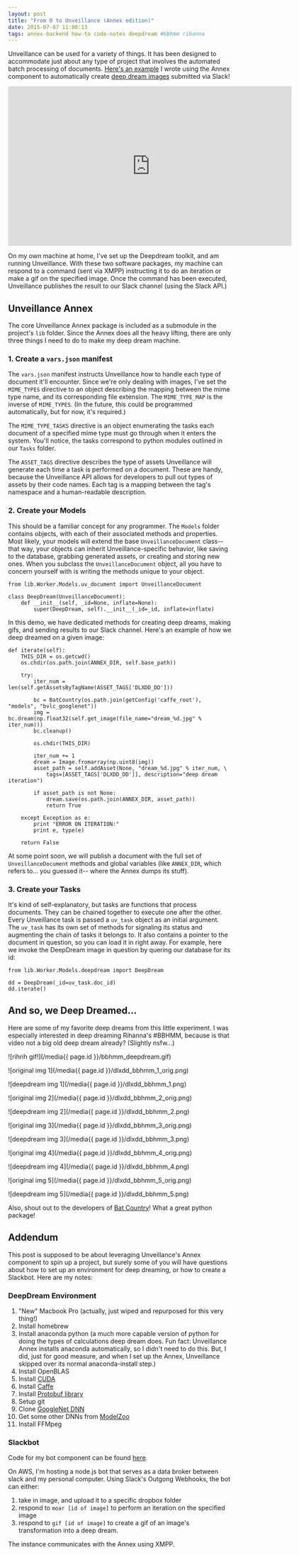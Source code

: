```yaml
---
layout: post
title: "From 0 to Unveillance (Annex edition)"
date: 2015-07-07 11:00:13
tags: annex-backend how-to code-notes deepdream #bbhmm rihanna
---
```


Unveillance can be used for a variety of things.  It has been designed to accommodate just about any type of project that involves the automated batch processing of documents.  [Here's an example](https://github.com/DeepLab/deeplab_x_deepdream_annex) I wrote using the Annex component to automatically create [deep dream images](http://googleresearch.blogspot.com/2015/07/deepdream-code-example-for-visualizing.html) submitted via Slack!

<iframe width="640" height="360" src="https://www.youtube.com/embed/o3SExuCl8_k" frameborder="0" allowfullscreen></iframe>

On my own machine at home, I've set up the Deepdream toolkit, and am running Unveillance.  With these two software packages, my machine can respond to a command (sent via XMPP) instructing it to do an iteration or make a gif on the specified image.  Once the command has been executed, Unveillance publishes the result to our Slack channel (using the Slack API.)

## Unveillance Annex

The core Unveillance Annex package is included as a submodule in the project's `lib` folder.  Since the Annex does all the heavy lifting, there are only three things I need to do to make my deep dream machine.

### 1. Create a `vars.json` manifest

The `vars.json` manifest instructs Unveillance how to handle each type of document it'll encounter.  Since we're only dealing with images, I've set the `MIME_TYPES` directive to an object describing the mapping between the mime type name, and its corresponding file extension.  The `MIME_TYPE_MAP` is the inverse of `MIME_TYPES`.  (In the future, this could be programmed automatically, but for now, it's required.)  

The `MIME_TYPE_TASKS` directive is an object enumerating the tasks each document of a specified mime type must go through when it enters the system.  You'll notice, the tasks correspond to python modules outlined in our `Tasks` folder.

The `ASSET_TAGS` directive describes the type of assets Unveillance will generate each time a task is performed on a document.  These are handy, because the Unveillance API allows for developers to pull out types of assets by their code names.  Each tag is a mapping between the tag's namespace and a human-readable description.

### 2. Create your Models

This should be a familiar concept for any programmer.  The `Models` folder contains objects, with each of their associated methods and properties.  Most likely, your models will extend the base `UnveillanceDocument` class-- that way, your objects can inherit Unveillance-specific behavior, like saving to the database, grabbing generated assets, or creating and storing new ones.  When you subclass the `UnveillanceDocument` object, all you have to concern yourself with is writing the methods unique to your object.

```
from lib.Worker.Models.uv_document import UnveillanceDocument

class DeepDream(UnveillanceDocument):
	def __init__(self, _id=None, inflate=None):
		super(DeepDream, self).__init__(_id=_id, inflate=inflate)
```

In this demo, we have dedicated methods for creating deep dreams, making gifs, and sending results to our Slack channel.  Here's an example of how we deep dreamed on a given image:

```
def iterate(self):
	THIS_DIR = os.getcwd()
	os.chdir(os.path.join(ANNEX_DIR, self.base_path))

	try:
		iter_num = len(self.getAssetsByTagName(ASSET_TAGS['DLXDD_DD']))

		bc = BatCountry(os.path.join(getConfig('caffe_root'), "models", "bvlc_googlenet"))
		img = bc.dream(np.float32(self.get_image(file_name="dream_%d.jpg" % iter_num)))
		bc.cleanup()

		os.chdir(THIS_DIR)

		iter_num += 1
		dream = Image.fromarray(np.uint8(img))
		asset_path = self.addAsset(None, "dream_%d.jpg" % iter_num, \
			tags=[ASSET_TAGS['DLXDD_DD']], description="deep dream iteration")

		if asset_path is not None:
			dream.save(os.path.join(ANNEX_DIR, asset_path))
			return True
	
	except Exception as e:
		print "ERROR ON ITERATION:"
		print e, type(e)

	return False
```

At some point soon, we will publish a document with the full set of `UnveillanceDocument` methods and global variables (like `ANNEX_DIR`, which refers to... you guessed it-- where the Annex dumps its stuff).

### 3. Create your Tasks

It's kind of self-explanatory, but tasks are functions that process documents.  They can be chained together to execute one after the other.  Every Unveillance task is passed a `uv_task` object as an initial argument.  The `uv_task` has its own set of methods for signaling its status and augmenting the chain of tasks it belongs to.  It also contains a pointer to the document in question, so you can load it in right away.  For example, here we invoke the DeepDream image in question by quering our database for its id:

```
from lib.Worker.Models.deepdream import DeepDream

dd = DeepDream(_id=uv_task.doc_id)
dd.iterate()
```

## And so, we Deep Dreamed...

Here are some of my favorite deep dreams from this little experiment.  I was especially interested in deep dreaming Rihanna's #BBHMM, because is that video not a big old deep dream already?  (Slightly nsfw...)

![rihrih gif!](/media{{ page.id }}/bbhmm_deepdream.gif)

![original img 1](/media{{ page.id }}/dlxdd_bbhmm_1_orig.png)

![deepdream img 1](/media{{ page.id }}/dlxdd_bbhmm_1.png)

![original img 2](/media{{ page.id }}/dlxdd_bbhmm_2_orig.png)

![deepdream img 2](/media{{ page.id }}/dlxdd_bbhmm_2.png)

![original img 3](/media{{ page.id }}/dlxdd_bbhmm_3_orig.png)

![deepdream img 3](/media{{ page.id }}/dlxdd_bbhmm_3.png)

![original img 4](/media{{ page.id }}/dlxdd_bbhmm_4_orig.png)

![deepdream img 4](/media{{ page.id }}/dlxdd_bbhmm_4.png)

![original img 5](/media{{ page.id }}/dlxdd_bbhmm_5_orig.png)

![deepdream img 5](/media{{ page.id }}/dlxdd_bbhmm_5.png)

Also, shout out to the developers of [Bat Country](https://github.com/jrosebr1/bat-country)!  What a great python package!

## Addendum

This post is supposed to be about leveraging Unveillance's Annex component to spin up a project, but surely some of you will have questions about how to set up an environment for deep dreaming, or how to create a Slackbot.  Here are my notes:

### DeepDream Environment

1.	"New" Macbook Pro (actually, just wiped and repurposed for this very thing!)
1.	Install homebrew
1.	Install anaconda python (a much more capable version of python for doing the types of calculations deep dream does.  Fun fact: Unveillance Annex installs anaconda automatically, so I didn't need to do this.  But, I did, just for good measure, and when I set up the Annex, Unveillance skipped over its normal anaconda-install step.)
1.	Install OpenBLAS
1.	Install [CUDA](http://docs.nvidia.com/cuda/cuda-getting-started-guide-for-mac-os-x/index.html)
1.	Install [Caffe](http://caffe.berkeleyvision.org/install_osx.html)
1.	Install [Protobuf library](https://developers.google.com/protocol-buffers/)
1.	Setup git
1.	Clone [GoogleNet DNN](https://github.com/BVLC/caffe/tree/master/models/bvlc_googlenet)
1.	Get some other DNNs from [ModelZoo](https://github.com/BVLC/caffe/wiki/Model-Zoo)
1.	Install FFMpeg

### Slackbot

Code for my bot component can be found [here](https://github.com/DeepLab/deeplab_x_deepdream_slackbot).

On AWS, I'm hosting a node.js bot that serves as a data broker between slack and my personal computer.  Using Slack's Outgong Webhooks, the bot can either:

1.	take in image, and upload it to a specific dropbox folder
1.	respond to `moar [id of image]` to perform an iteration on the specified image
1.	respond to `gif [id of image]` to create a gif of an image's transformation into a deep dream.

The instance communicates with the Annex using XMPP.
